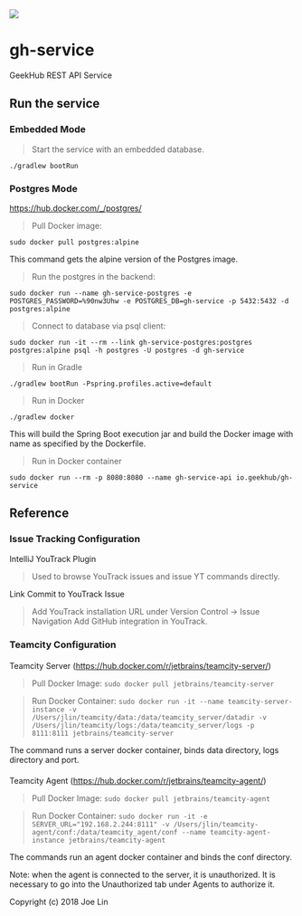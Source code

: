 <a href="http://192.168.2.244:8111/viewType.html?buildTypeId=GhService_Build&guest=1">
    <img src="http://192.168.2.244:8111/app/rest/builds/buildType:(id:GhService_Build)/statusIcon"/>
</a>

# gh-service

GeekHub REST API Service

## Run the service

### Embedded Mode

> Start the service with an embedded database.

`./gradlew bootRun`

### Postgres Mode 

https://hub.docker.com/_/postgres/       

> Pull Docker image:

`sudo docker pull postgres:alpine`

This command gets the alpine version of the Postgres image.

> Run the postgres in the backend:

`sudo docker run --name gh-service-postgres -e POSTGRES_PASSWORD=%90nw3Uhw -e POSTGRES_DB=gh-service -p 5432:5432 -d postgres:alpine`

> Connect to database via psql client:

`sudo docker run -it --rm --link gh-service-postgres:postgres postgres:alpine psql -h postgres -U postgres -d gh-service`
 
> Run in Gradle

`./gradlew bootRun -Pspring.profiles.active=default` 
 
> Run in Docker

`./gradlew docker`

This will build the Spring Boot execution jar and build the Docker image 
with name as specified by the Dockerfile.

> Run in Docker container

`sudo docker run --rm -p 8080:8080 --name gh-service-api io.geekhub/gh-service`


## Reference

### Issue Tracking Configuration

IntelliJ YouTrack Plugin
> Used to browse YouTrack issues and issue YT commands directly.

Link Commit to YouTrack Issue
> Add YouTrack installation URL under Version Control -> Issue Navigation
> Add GitHub integration in YouTrack. 

### Teamcity Configuration

####
Teamcity Server (https://hub.docker.com/r/jetbrains/teamcity-server/)

> Pull Docker Image:
`sudo docker pull jetbrains/teamcity-server`

> Run Docker Container:
`sudo docker run -it --name teamcity-server-instance -v /Users/jlin/teamcity/data:/data/teamcity_server/datadir -v /Users/jlin/teamcity/logs:/data/teamcity_server/logs -p 8111:8111 jetbrains/teamcity-server`

The command runs a server docker container, binds data directory, logs directory and port.

####
Teamcity Agent (https://hub.docker.com/r/jetbrains/teamcity-agent/)

> Pull Docker Image:
`sudo docker pull jetbrains/teamcity-agent`

> Run Docker Container:
`sudo docker run -it -e SERVER_URL="192.168.2.244:8111" -v /Users/jlin/teamcity-agent/conf:/data/teamcity_agent/conf --name teamcity-agent-instance jetbrains/teamcity-agent`

The commands run an agent docker container and binds the conf directory. 

Note: when the agent is connected to the server, it is unauthorized. It is necessary to go into the Unauthorized
tab under Agents to authorize it.   

Copyright (c) 2018 Joe Lin